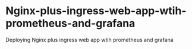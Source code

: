 # Nginx-plus-ingress-web-app-wtih-prometheus-and-grafana
Deploying Nginx plus ingress web app wtih prometheus and grafana
